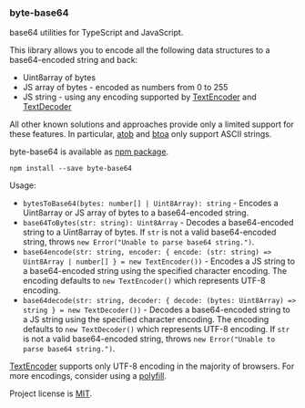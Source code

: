 ### byte-base64

base64 utilities for TypeScript and JavaScript.

This library allows you to encode all the following data structures to a base64-encoded string and back:

* Uint8array of bytes
* JS array of bytes - encoded as numbers from 0 to 255
* JS string - using any encoding supported by
[TextEncoder](https://developer.mozilla.org/en-US/docs/Web/API/TextEncoder) and
[TextDecoder](https://developer.mozilla.org/en-US/docs/Web/API/TextDecoder)

All other known solutions and approaches provide only a limited support for these features. In particular,
[atob](https://developer.mozilla.org/en-US/docs/Web/API/WindowOrWorkerGlobalScope/atob) and
[btoa](https://developer.mozilla.org/en-US/docs/Web/API/WindowOrWorkerGlobalScope/btoa) only support ASCII strings.

byte-base64 is available as [npm package](https://www.npmjs.com/package/byte-base64).

    npm install --save byte-base64

Usage:

* `bytesToBase64(bytes: number[] | Uint8Array): string` - Encodes a Uint8array or JS array of bytes to a base64-encoded
string.
* `base64ToBytes(str: string): Uint8Array` - Decodes a base64-encoded string to a Uint8array of bytes. If `str` is not a
valid base64-encoded string, throws `new Error("Unable to parse base64 string.")`.
* `base64encode(str: string, encoder: { encode: (str: string) => Uint8Array | number[] } = new TextEncoder())` -
Encodes a JS string to a base64-encoded string using the specified character encoding. The encoding defaults
to `new TextEncoder()` which represents UTF-8 encoding.
* `base64decode(str: string, decoder: { decode: (bytes: Uint8Array) => string } = new TextDecoder())` - Decodes
a base64-encoded string to a JS string using the specified character encoding. The encoding defaults
to `new TextDecoder()` which represents UTF-8 encoding. If `str` is not a valid base64-encoded string,
throws `new Error("Unable to parse base64 string.")`.

[TextEncoder](https://developer.mozilla.org/en-US/docs/Web/API/TextEncoder) supports only UTF-8 encoding in the majority
of browsers. For more encodings, consider using a [polyfill](https://github.com/inexorabletash/text-encoding).

Project license is [MIT](https://github.com/enepomnyaschih/byte-base64/blob/master/LICENSE).
